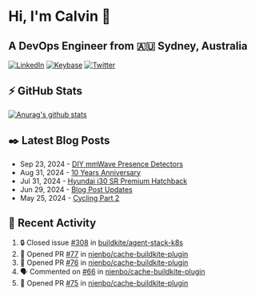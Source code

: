 # Hi, I'm Calvin 🍭
## A DevOps Engineer from 🇦🇺 Sydney, Australia</h3>

[![LinkedIn](https://img.shields.io/badge/-c–bui-0077B5?style=flat-square&labelColor=0077B5&logo=LinkedIn&logoColor=white)](https://www.linkedin.com/in/c-bui/)
[![Keybase](https://img.shields.io/badge/-calvinbui-ff6f21?style=flat-square&labelColor=ff6f21&logo=Keybase&logoColor=white)](https://keybase.io/calvinbui)
[![Twitter](https://img.shields.io/badge/-ASAPCalvin-1DA1F2?style=flat-square&labelColor=1DA1F2&logo=Twitter&logoColor=white)](https://twitter.com/ASAPCalvin)

<!-- https://github.com/rishavanand/github-profilinator -->
## ⚡ GitHub Stats
[![Anurag's github stats](https://github-readme-stats.vercel.app/api?username=calvinbui&count_private=true&hide_title=true)](https://github.com/anuraghazra/github-readme-stats)

<!-- https://github.com/gautamkrishnar/blog-post-workflow -->
## ✒️ Latest Blog Posts

<!-- BLOG-POST-LIST:START -->
- Sep 23, 2024 - [DIY mmWave Presence Detectors](https://calvin.me/diy-mmwave-presence-detectors)
- Aug 31, 2024 - [10 Years Anniversary](https://calvin.me/10-years-anniversary)
- Jul 31, 2024 - [Hyundai i30 SR Premium Hatchback](https://calvin.me/hyundai-i30-sr-premium-hatchback)
- Jun 29, 2024 - [Blog Post Updates](https://calvin.me/blog-post-updates)
- May 25, 2024 - [Cycling Part 2](https://calvin.me/cycling-part-2)

<!-- BLOG-POST-LIST:END -->

## 🏃‍ Recent Activity

<!--START_SECTION:activity-->
1. 🔒 Closed issue [#308](https://github.com/buildkite/agent-stack-k8s/issues/308) in [buildkite/agent-stack-k8s](https://github.com/buildkite/agent-stack-k8s)
2. 💪 Opened PR [#77](https://github.com/nienbo/cache-buildkite-plugin/pull/77) in [nienbo/cache-buildkite-plugin](https://github.com/nienbo/cache-buildkite-plugin)
3. 💪 Opened PR [#76](https://github.com/nienbo/cache-buildkite-plugin/pull/76) in [nienbo/cache-buildkite-plugin](https://github.com/nienbo/cache-buildkite-plugin)
4. 🗣 Commented on [#66](https://github.com/nienbo/cache-buildkite-plugin/issues/66#issuecomment-2370276655) in [nienbo/cache-buildkite-plugin](https://github.com/nienbo/cache-buildkite-plugin)
5. 💪 Opened PR [#75](https://github.com/nienbo/cache-buildkite-plugin/pull/75) in [nienbo/cache-buildkite-plugin](https://github.com/nienbo/cache-buildkite-plugin)
<!--END_SECTION:activity-->
